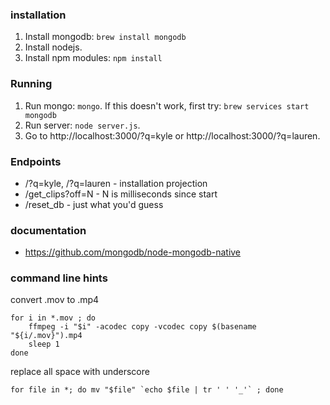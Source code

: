 ### installation

1. Install mongodb: `brew install mongodb`
2. Install nodejs.
3. Install npm modules: `npm install`

### Running

1. Run mongo: `mongo`. If this doesn't work, first try: `brew services start mongodb` 
2. Run server: `node server.js`.
3. Go to http://localhost:3000/?q=kyle or http://localhost:3000/?q=lauren.

### Endpoints
* /?q=kyle, /?q=lauren - installation projection
* /get_clips?off=N - N is milliseconds since start
* /reset_db - just what you'd guess

### documentation

* https://github.com/mongodb/node-mongodb-native



### command line hints

convert .mov to .mp4
```
for i in *.mov ; do 
    ffmpeg -i "$i" -acodec copy -vcodec copy $(basename "${i/.mov}").mp4 
    sleep 1
done
```

replace all space with underscore
```
for file in *; do mv "$file" `echo $file | tr ' ' '_'` ; done
```
